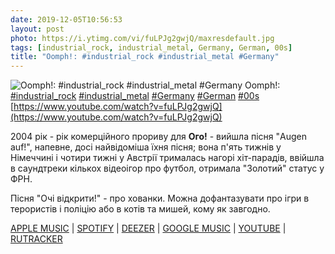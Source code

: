 ```yaml
---
date: 2019-12-05T10:56:53
layout: post
photo: https://i.ytimg.com/vi/fuLPJg2gwjQ/maxresdefault.jpg
tags: [industrial_rock, industrial_metal, Germany, German, 00s]
title: "Oomph!: #industrial_rock #industrial_metal #Germany"
---
```

![Oomph!: #industrial_rock #industrial_metal #Germany](https://i.ytimg.com/vi/fuLPJg2gwjQ/maxresdefault.jpg)
Oomph!: [#industrial_rock](/tags/#industrial_rock) [#industrial_metal](/tags/#industrial_metal) [#Germany](/tags/#Germany) [#German](/tags/#German) [#00s](/tags/#00s) [https://www.youtube.com/watch?v=fuLPJg2gwjQ](https://www.youtube.com/watch?v=fuLPJg2gwjQ)

2004 рік - рік комерційного прориву для **Ого!** - вийшла пісня &quot;Augen auf!&quot;, напевне, досі найвідоміша їхня пісня; вона п&#39;ять тижнів у Німеччині і чотири тижні у Австрії трималась нагорі хіт-парадів, ввійшла в саундтреки кількох відеоігор про футбол, отримала &quot;Золотий&quot; статус у ФРН.

Пісня &quot;Очі відкрити!&quot; - про хованки. Можна дофантазувати про ігри в терористів і поліцію або в котів та мишей, кому як завгодно.

[APPLE MUSIC](https://music.apple.com/ru/album/augen-auf-ep/324173836) \| [SPOTIFY](https://open.spotify.com/album/6KRD2bSixFisAAMph2JOws) \| [DEEZER](https://www.deezer.com/album/79250?utm_source=deezer&amp;utm_content=album-79250&amp;utm_term=1601611822_1575536051&amp;utm_medium=web) \| [GOOGLE MUSIC](https://play.google.com/music/m/Bq62id2qbfgrps5yrhrqqm3s6f4?t=Augen_Auf_-_OOMPH) \| [YOUTUBE](https://www.youtube.com/playlist?list=PL5F3B6CACA705F972) \| [RUTRACKER](https://rutracker.org/forum/viewtopic.php?t=2447683)
